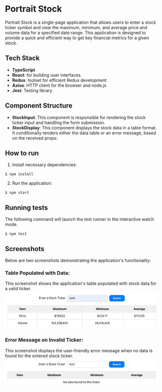 # Portrait Stock
Portrait Stock is a single-page application that allows users to enter a stock ticker symbol and view the maximum, minimum, and average price and volume data for a specified date range. This application is designed to provide a quick and efficient way to get key financial metrics for a given stock.

## Tech Stack
- **TypeScript** 
- **React**: for building user interfaces.
- **Redux**: toolset for efficient Redux development 
- **Axios**: HTTP client for the browser and node.js 
- **Jest**: Testing library

## Component Structure
- **StockInput**: This component is responsible for rendering the stock ticker input and handling the form submission.
- **StockDisplay**: This component displays the stock data in a table format. It conditionally renders either the data table or an error message, based on the received props:

## How to run
1. Install necessary dependencies:
```shell
$ npm install
```
2. Run the application:
```shell
$ npm start
```

## Running tests
The following command will launch the test runner in the interactive watch mode.

```shell
$ npm test
```

## Screenshots
Below are two screenshots demonstrating the application's functionality:

### Table Populated with Data:
This screenshot shows the application's table populated with stock data for a valid ticker.
![img.png](public/success.png)

### Error Message on Invalid Ticker:
This screenshot displays the user-friendly error message when no data is found for the entered stock ticker.
![img.png](public/error.png)